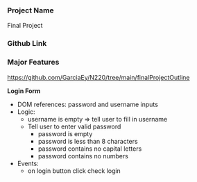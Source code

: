 ### Project Name

Final Project

### Github Link

### Major Features

https://github.com/GarciaEy/N220/tree/main/finalProjectOutline

**Login Form**

- DOM references: password and username inputs
- Logic:
  - username is empty => tell user to fill in username
  - Tell user to enter valid password
    - password is empty
    - password is less than 8 characters
    - password contains no capital letters
    - password contains no numbers
- Events:
  - on login button click check login

